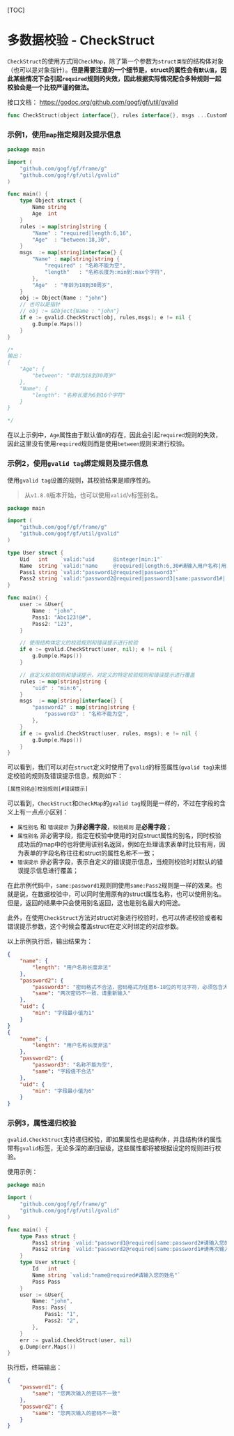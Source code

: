 [TOC]

# 多数据校验 - CheckStruct

`CheckStruct`的使用方式同`CheckMap`，除了第一个参数为`struct类型`的结构体对象（也可以是对象指针）。**但是需要注意的一个细节是，struct的属性会有`默认值`，因此某些情况下会引起`required`规则的失效，因此根据实际情况配合多种规则一起校验会是一个比较严谨的做法。**

接口文档：
https://godoc.org/github.com/gogf/gf/util/gvalid
```go
func CheckStruct(object interface{}, rules interface{}, msgs ...CustomMsg) *Error
```

### 示例1，使用`map`指定规则及提示信息
```go
package main

import (
    "github.com/gogf/gf/frame/g"
    "github.com/gogf/gf/util/gvalid"
)

func main() {
    type Object struct {
        Name string
        Age  int
    }
    rules := map[string]string {
        "Name" : "required|length:6,16",
        "Age"  : "between:18,30",
    }
    msgs  := map[string]interface{} {
        "Name" : map[string]string {
            "required" : "名称不能为空",
            "length"   : "名称长度为:min到:max个字符",
        },
        "Age"  : "年龄为18到30周岁",
    }
    obj := Object{Name : "john"}
    // 也可以是指针
    // obj := &Object{Name : "john"}
    if e := gvalid.CheckStruct(obj, rules,msgs); e != nil {
        g.Dump(e.Maps())
    }
}

/*
输出：
{
	"Age": {
		"between": "年龄为18到30周岁"
	},
	"Name": {
		"length": "名称长度为6到16个字符"
	}
}

*/
```

在以上示例中，```Age```属性由于默认值`0`的存在，因此会引起```required```规则的失效，因此这里没有使用```required```规则而是使用```between```规则来进行校验。

### 示例2，使用`gvalid tag`绑定规则及提示信息


使用`gvalid tag`设置的规则，其校验结果是顺序性的。

> 从`v1.8.0`版本开始，也可以使用`valid`/`v`标签别名。

```go
package main

import (
    "github.com/gogf/gf/frame/g"
    "github.com/gogf/gf/util/gvalid"
)

type User struct {
    Uid   int    `valid:"uid      @integer|min:1"`
    Name  string `valid:"name     @required|length:6,30#请输入用户名称|用户名称长度非法"`
    Pass1 string `valid:"password1@required|password3"`
    Pass2 string `valid:"password2@required|password3|same:password1#||两次密码不一致，请重新输入"`
}

func main() {
    user := &User{
        Name : "john",
        Pass1: "Abc123!@#",
        Pass2: "123",
    }

    // 使用结构体定义的校验规则和错误提示进行校验
    if e := gvalid.CheckStruct(user, nil); e != nil {
        g.Dump(e.Maps())
    }

    // 自定义校验规则和错误提示，对定义的特定校验规则和错误提示进行覆盖
    rules := map[string]string {
        "uid" : "min:6",
    }
    msgs  := map[string]interface{} {
        "password2" : map[string]string {
            "password3" : "名称不能为空",
        },
    }
    if e := gvalid.CheckStruct(user, rules, msgs); e != nil {
        g.Dump(e.Maps())
    }
}
```
可以看到，我们可以对在`struct`定义时使用了`gvalid`的标签属性(`gvalid tag`)来绑定校验的规则及错误提示信息，规则如下：
```html
[属性别名@]校验规则[#错误提示]
```

可以看到，`CheckStruct`和`CheckMap`的`gvalid tag`规则是一样的，不过在字段的含义上有一点点小区别：
- `属性别名` 和 `错误提示` 为**非必需字段**，`校验规则` 是**必需字段**；
- `属性别名` 非必需字段，指定在校验中使用的对应struct属性的别名，同时校验成功后的map中的也将使用该别名返回，例如在处理请求表单时比较有用，因为表单的字段名称往往和struct的属性名称不一致；
- `错误提示` 非必需字段，表示自定义的错误提示信息，当规则校验时对默认的错误提示信息进行覆盖；

在此示例代码中，`same:password1`规则同使用`same:Pass2`规则是一样的效果。也就是说，在数据校验中，可以同时使用原有的struct属性名称，也可以使用别名。但是，返回的结果中只会使用别名返回，这也是别名最大的用途。

此外，在使用`CheckStruct`方法对struct对象进行校验时，也可以传递校验或者和错误提示参数，这个时候会覆盖struct在定义时绑定的对应参数。

以上示例执行后，输出结果为：
```json
{
	"name": {
		"length": "用户名称长度非法"
	},
	"password2": {
		"password3": "密码格式不合法，密码格式为任意6-18位的可见字符，必须包含大小写字母、数字和特殊字符",
		"same": "两次密码不一致，请重新输入"
	},
	"uid": {
		"min": "字段最小值为1"
	}
}
{
	"name": {
		"length": "用户名称长度非法"
	},
	"password2": {
		"password3": "名称不能为空",
		"same": "字段值不合法"
	},
	"uid": {
		"min": "字段最小值为6"
	}
}
```

### 示例3，属性递归校验

`gvalid.CheckStruct`支持递归校验，即如果属性也是结构体，并且结构体的属性带有`gvalid`标签，无论多深的递归层级，这些属性都将被根据设定的规则进行校验。

使用示例：
```go
package main

import (
	"github.com/gogf/gf/frame/g"
	"github.com/gogf/gf/util/gvalid"
)

func main() {
	type Pass struct {
		Pass1 string `valid:"password1@required|same:password2#请输入您的密码|您两次输入的密码不一致"`
		Pass2 string `valid:"password2@required|same:password1#请再次输入您的密码|您两次输入的密码不一致"`
	}
	type User struct {
		Id   int
		Name string `valid:"name@required#请输入您的姓名"`
		Pass Pass
	}
	user := &User{
		Name: "john",
		Pass: Pass{
			Pass1: "1",
			Pass2: "2",
		},
	}
	err := gvalid.CheckStruct(user, nil)
	g.Dump(err.Maps())
}
```
执行后，终端输出：
```json
{
	"password1": {
		"same": "您两次输入的密码不一致"
	},
	"password2": {
		"same": "您两次输入的密码不一致"
	}
}
```








